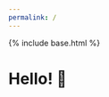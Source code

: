 ```yaml
---
permalink: /
---
```


{% include base.html %}

# Hello! 🍃
<canvas id="responsive-canvas"></canvas>
<script type="text/javascript" src="{{ base }}/static/scripts.js?{{ site.time | date: '%s%N' }}"></script>

